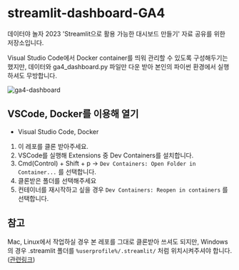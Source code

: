 # streamlit-dashboard-GA4

데이터야 놀자 2023 'Streamlit으로 활용 가능한 대시보드 만들기' 자료 공유를 위한 저장소입니다.  

Visual Studio Code에서 Docker container를 띄워 관리할 수 있도록 구성해두기는 했지만, 데이터와 ga4_dashboard.py 파일만 다운 받아 본인의 파이썬 환경에서 실행하셔도 무방합니다.

![ga4-dashboard](https://github.com/ycseong07/streamlit-dashboard-GA4/assets/48194852/52abd8f8-f43b-428e-b73a-909a09a6876f)

## VSCode, Docker를 이용해 열기
- Visual Studio Code, Docker

1. 이 레포를 클론 받아주세요.
2. VSCode를 실행해 Extensions 중 Dev Containers를 설치합니다.
3. Cmd(Control) + Shift + p -> `Dev Containers: Open Folder in Container...` 를 선택합니다.
4. 클론받은 폴더를 선택해주세요
5. 컨테이너를 재시작하고 싶을 경우 `Dev Containers: Reopen in containers` 를 선택합니다.

## 참고
Mac, Linux에서 작업하실 경우 본 레포를 그대로 클론받아 쓰셔도 되지만, Windows의 경우 .streamlit 폴더를 `%userprofile%/.streamlit/` 처럼 위치시켜주셔야 합니다. ([관련링크](https://docs.streamlit.io/library/advanced-features/configuration#set-configuration-options))
